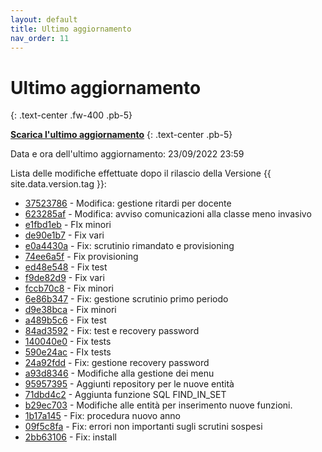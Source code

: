 ```yaml
---
layout: default
title: Ultimo aggiornamento
nav_order: 11
---
```


# Ultimo aggiornamento
{: .text-center .fw-400 .pb-5}

[**Scarica l'ultimo aggiornamento**](https://github.com/iisgiua/giuaschool/releases/download/update-v1.5.0/giuaschool-update-v1.5.0.zip)
{: .text-center .pb-5}

Data e ora dell'ultimo aggiornamento: 23/09/2022 23:59

Lista delle modifiche effettuate dopo il rilascio della Versione {{ site.data.version.tag }}:

- [37523786](http://github.com/iisgiua/giuaschool/commit/37523786793b78c69643757e7099afcea008c48e) - Modifica: gestione ritardi per docente
- [623285af](http://github.com/iisgiua/giuaschool/commit/623285af8fc53584a5d6a9868bb12be791967798) - Modifica: avviso comunicazioni alla classe meno invasivo
- [e1fbd1eb](http://github.com/iisgiua/giuaschool/commit/e1fbd1ebcdef0577bc4f7bb48d970640304f7cc5) - FIx minori
- [de90e1b7](http://github.com/iisgiua/giuaschool/commit/de90e1b7abb292d0ca4b1c58915eadc198910814) - Fix vari
- [e0a4430a](http://github.com/iisgiua/giuaschool/commit/e0a4430a54d493347c6dae77f685eefe5ee1c795) - Fix: scrutinio rimandato e provisioning
- [74ee6a5f](http://github.com/iisgiua/giuaschool/commit/74ee6a5fee738a2b5276e1bb2015bb4abb811e31) - Fix provisioning
- [ed48e548](http://github.com/iisgiua/giuaschool/commit/ed48e54875ff1f906aa943f9df90bf88988ed0f4) - Fix test
- [f9de82d9](http://github.com/iisgiua/giuaschool/commit/f9de82d9b674d97d13986840686e16c6846fc77d) - Fix vari
- [fccb70c8](http://github.com/iisgiua/giuaschool/commit/fccb70c806e689ff22ff4c453632d5d975febdd8) - Fix minori
- [6e86b347](http://github.com/iisgiua/giuaschool/commit/6e86b3477345ae1dbf4730c2efa47d9246555bd6) - Fix: gestione scrutinio primo periodo
- [d9e38bca](http://github.com/iisgiua/giuaschool/commit/d9e38bca7b5f3a4f1dc365c29f114089d8c98d32) - Fix minori
- [a489b5c6](http://github.com/iisgiua/giuaschool/commit/a489b5c65388e052b93748717b13507075ac4c73) - Fix test
- [84ad3592](http://github.com/iisgiua/giuaschool/commit/84ad3592f71ea32f631f1805d8a110df12a9ef76) - Fix: test e recovery password
- [140040e0](http://github.com/iisgiua/giuaschool/commit/140040e0a4f40ead3830a71ca1a71868b34a4508) - Fix tests
- [590e24ac](http://github.com/iisgiua/giuaschool/commit/590e24ac4eab9d809073ca7732893a5677e20114) - FIx tests
- [24a92fdd](http://github.com/iisgiua/giuaschool/commit/24a92fdd16390ffc618e01953f1134a3f4f53a19) - Fix: gestione recovery password
- [a93d8346](http://github.com/iisgiua/giuaschool/commit/a93d8346acfd91cb1ddcfed5a777777ebc294aad) - Modifiche alla gestione dei menu
- [95957395](http://github.com/iisgiua/giuaschool/commit/95957395d506e405e29284cb0ac4ac0c86fd8507) - Aggiunti repository per le nuove entità
- [71dbd4c2](http://github.com/iisgiua/giuaschool/commit/71dbd4c203be84a08ee218b51e4dd0977e03fc1b) - Aggiunta funzione SQL FIND_IN_SET
- [b29ec703](http://github.com/iisgiua/giuaschool/commit/b29ec703a86df237b63ebf23baa0ca6e15fe3505) - Modifiche alle entità per inserimento nuove funzioni.
- [1b17a145](http://github.com/iisgiua/giuaschool/commit/1b17a1455943b8f171f3269753c0529feca4d631) - Fix: procedura nuovo anno
- [09f5c8fa](http://github.com/iisgiua/giuaschool/commit/09f5c8fac066e919f4a86b4b4b9cecb941094e44) - Fix: errori non importanti sugli scrutini sospesi
- [2bb63106](http://github.com/iisgiua/giuaschool/commit/2bb63106c9be9e214360521fe16defcfdcbea69b) - Fix: install

